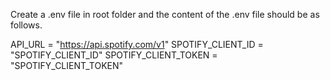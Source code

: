 Create a .env file in root folder and the content of the .env file should be as follows.

API_URL = "https://api.spotify.com/v1"
SPOTIFY_CLIENT_ID = "SPOTIFY_CLIENT_ID"
SPOTIFY_CLIENT_TOKEN = "SPOTIFY_CLIENT_TOKEN"